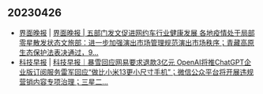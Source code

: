 ## 20230426
- [界面晚报](https://www.jiemian.com/lists/426.html) | [界面晚报 | 五部门发文促进网约车行业健康发展 各地疫情处于局部零星散发状态文旅部：进一步加强演出市场管理规范演出市场秩序；青藏高原生态保护法表决通过，9...](https://www.jiemian.com/article/9313780.html)
- [科技早报](https://www.jiemian.com/lists/459.html) | [科技早报｜暴雪回应网易要求退款3亿元 OpenAI将推ChatGPT企业版订阅服务雷军回应“做比小米13更小尺寸手机”；微信公众平台将开展违规营销内容专项治理；三星二...](https://www.jiemian.com/article/9307764.html)

